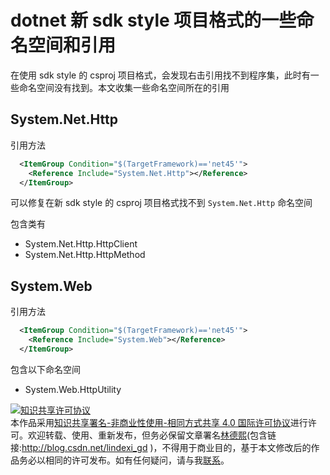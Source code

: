 # dotnet 新 sdk style 项目格式的一些命名空间和引用

在使用 sdk style 的 csproj 项目格式，会发现右击引用找不到程序集，此时有一些命名空间没有找到。本文收集一些命名空间所在的引用

<!--more-->
<!-- CreateTime:2020/3/5 9:26:16 -->

<!-- cdsn -->

## System.Net.Http

引用方法

```xml
  <ItemGroup Condition="$(TargetFramework)=='net45'">
    <Reference Include="System.Net.Http"></Reference>
  </ItemGroup>
```

可以修复在新 sdk style 的 csproj 项目格式找不到 `System.Net.Http` 命名空间

包含类有

- System.Net.Http.HttpClient
- System.Net.Http.HttpMethod

## System.Web

引用方法

```xml
  <ItemGroup Condition="$(TargetFramework)=='net45'">
    <Reference Include="System.Web"></Reference>
  </ItemGroup>
```

包含以下命名空间

- System.Web.HttpUtility


<a rel="license" href="http://creativecommons.org/licenses/by-nc-sa/4.0/"><img alt="知识共享许可协议" style="border-width:0" src="https://licensebuttons.net/l/by-nc-sa/4.0/88x31.png" /></a><br />本作品采用<a rel="license" href="http://creativecommons.org/licenses/by-nc-sa/4.0/">知识共享署名-非商业性使用-相同方式共享 4.0 国际许可协议</a>进行许可。欢迎转载、使用、重新发布，但务必保留文章署名[林德熙](http://blog.csdn.net/lindexi_gd)(包含链接:http://blog.csdn.net/lindexi_gd )，不得用于商业目的，基于本文修改后的作品务必以相同的许可发布。如有任何疑问，请与我[联系](mailto:lindexi_gd@163.com)。
